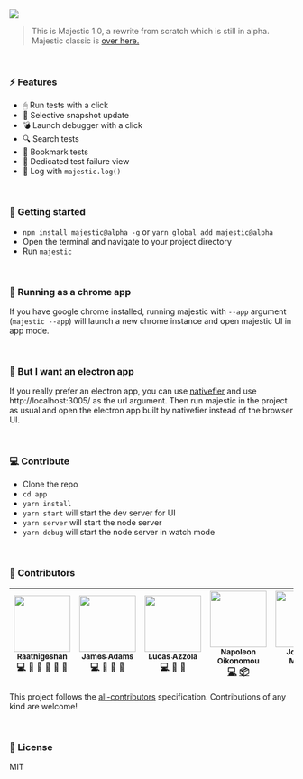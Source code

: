 <img src="./logo/Splash.png" />

> This is Majestic 1.0, a rewrite from scratch which is still in alpha. Majestic classic is [over here.](https://github.com/Raathigesh/majestic/tree/master)

<br />

### ⚡ Features

- 🖱 Run tests with a click
- 📸 Selective snapshot update
- 💣 Launch debugger with a click
- 🔍 Search tests
- 🔖 Bookmark tests
- 🐞 Dedicated test failure view
- 📜 Log with `majestic.log()`

<br />

### 🚀 Getting started

- `npm install majestic@alpha -g` or `yarn global add majestic@alpha`
- Open the terminal and navigate to your project directory
- Run `majestic`

<br />

### 🔲 Running as a chrome app

If you have google chrome installed, running majestic with `--app` argument (`majestic --app`) will launch a new chrome instance and open majestic UI in app mode.

<br />

### 🍄 But I want an electron app

If you really prefer an electron app, you can use [nativefier](https://github.com/jiahaog/nativefier) and use http://localhost:3005/ as the url argument. Then run majestic in the project as usual and open the electron app built by nativefier instead of the browser UI.

<br />

### 💻 Contribute

- Clone the repo
- `cd app`
- `yarn install`
- `yarn start` will start the dev server for UI
- `yarn server` will start the node server
- `yarn debug` will start the node server in watch mode

<br />

### 🌠 Contributors

  <!-- ALL-CONTRIBUTORS-LIST:START - Do not remove or modify this section -->

| [<img src="https://avatars2.githubusercontent.com/u/3108160?s=460&v=4" width="100px;"/><br /><sub>Raathigeshan</sub>](https://twitter.com/Raathigesh)<br />💻 📖 💬 👀 🤔 🎨 | [<img src="https://avatars0.githubusercontent.com/u/9067274?s=400&v=4" width="100px;"/><br /><sub>James Adams</sub>](https://twitter.com/jamesadams0)<br />💻 🐛 📖 🤔 | [<img src="https://avatars2.githubusercontent.com/u/1297597?s=460&v=4" width="100px;"/><br /><sub>Lucas Azzola</sub>](https://twitter.com/lucasazzola)<br />💻 👀 🤔 | [<img src="https://avatars1.githubusercontent.com/u/13363433?v=4" width="100px;"/><br /><sub><b>Napoleon Oikonomou</b></sub>](https://iamnapo.me)<br />[💻](https://github.com/Raathigesh/majestic/commits?author=iamnapo "Code") [📦](https://github.com/caskroom/homebrew-cask/blob/master/Casks/majestic.rb "Packaging/porting to new platform") | [<img src="https://avatars2.githubusercontent.com/u/1272117?s=460&v=4" width="100px;"/><br /><sub>Jonathon Munsell</sub>](https://jonat.hn)<br />💻 🤔 |
| :--------------------------------------------------------------------------------------------------------------------------------------------------------------------------: | :--------------------------------------------------------------------------------------------------------------------------------------------------------------------: | :------------------------------------------------------------------------------------------------------------------------------------------------------------------: | :-------------------------------------------------------------------------------------------------------------------------------------------------------------------------------------------------------------------------------------------------------------------------------------------------------------------------------------------------: |:-------------------------------------------------------------------------------------------------------------------------------------------------------------------------------------------------------------------------------------------------------------------------------------------------------------------------------------------------: |


<!-- ALL-CONTRIBUTORS-LIST:END -->

This project follows the [all-contributors](https://github.com/kentcdodds/all-contributors) specification.
Contributions of any kind are welcome!

<br />

### 🔵 License

MIT
